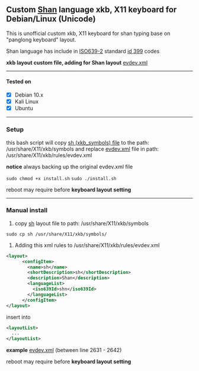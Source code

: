 ## Custom [Shan](https://en.wikipedia.org/wiki/Shan_people) language xkb, X11 keyboard for Debian/Linux (Unicode)

This is unofficial custom xkb, X11 keyboard for shan typing base on "panglong keyboard" layout.


Shan language has include in [ISO639-2](https://en.wikipedia.org/wiki/List_of_ISO_639-2_codes) standard [id 399](https://www.loc.gov/standards/iso639-2/php/langcodes_name.php?code_ID=399) codes

**xkb layout custom file, adding for Shan layout**
[evdev.xml](/evdev.xml#L2631-L2642)

---------------------------

#### Tested on

- [x] Debian 10.x
- [x] Kali Linux
- [x] Ubuntu  

----------------------------------------------------
### Setup
this bash script will copy [sh (xkb_symbols) file](/sh) to the path: /usr/share/X11/xkb/symbols and replace [evdev.xml](/evdev.xml) file in path: /usr/share/X11/xkb/rules/evdev.xml

**notice** always backing up the original evdev.xml file


```sudo chmod +x install.sh```
```sudo ./install.sh```

reboot may require before **keyboard layout setting**

----------------------------------------------------

### Manual install

1. copy [sh](/sh) layout file to path: /usr/share/X11/xkb/symbols
  
```sudo cp sh /usr/share/X11/xkb/symbols/```

1. Adding this xml rules to /usr/share/X11/xkb/rules/evdev.xml

```xml 
<layout>
      <configItem>
        <name>sh</name>
        <shortDescription>sh</shortDescription>
        <description>Shan</description>
        <languageList>
          <iso639Id>shn</iso639Id>
        </languageList>
      </configItem>
</layout>
```



insert into 
```xml
<layoutList>
  ...
</layoutList>
```


**example**
[evdev.xml](/evdev.xml#L2631-L2642) (between line 2631 - 2642)

reboot may require before **keyboard layout setting**

